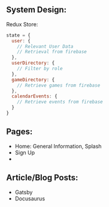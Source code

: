 System Design:
---

Redux Store:

```js
state = {
  user: {
    // Relevant User Data
    // Retrieval from firebase 
  },
  userDirectory: {
    // Filter by role
  },
  gameDirectory: {
    // Retrieve games from firebase
  },
  calendarEvents: {
    // Retrieve events from firebase
  }
}
```

Pages:
---
- Home: General Information, Splash
- Sign Up
- 

Article/Blog Posts:
---

* Gatsby
* Docusaurus
